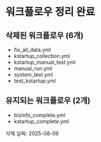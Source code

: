 # 워크플로우 정리 완료

## 삭제된 워크플로우 (6개)
- fix_all_data.yml
- kstartup_collection.yml
- kstartup_manual_test.yml
- manual_run.yml
- system_test.yml
- test_kstartup.yml

## 유지되는 워크플로우 (2개)
- bizinfo_complete.yml
- kstartup_complete.yml

삭제 날짜: 2025-08-09